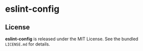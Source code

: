 # eslint-config

## License
**eslint-config** is released under the MIT License. See the bundled `LICENSE.md` for details.
